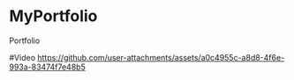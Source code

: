 # MyPortfolio
Portfolio

#Video
https://github.com/user-attachments/assets/a0c4955c-a8d8-4f6e-993a-83474f7e48b5

